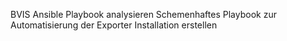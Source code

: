 BVIS Ansible Playbook analysieren
Schemenhaftes Playbook zur Automatisierung der Exporter Installation erstellen